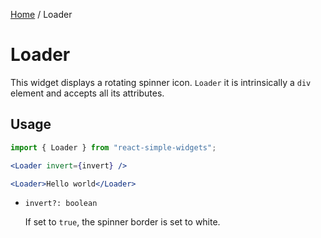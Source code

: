 [Home](../../../README.md) / Loader

# Loader

This widget displays a rotating spinner icon. `Loader` it is intrinsically a `div` element and accepts all its attributes.

## Usage

```jsx
import { Loader } from "react-simple-widgets";

<Loader invert={invert} />

<Loader>Hello world</Loader>
```

- `invert?: boolean`

  If set to `true`, the spinner border is set to white.

